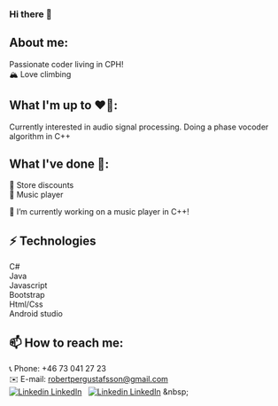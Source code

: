 ### Hi there 👋  

## About me:  
Passionate coder living in CPH!  
🏔️ Love climbing  

## What I'm up to ❤️‍🔥:  
Currently interested in audio signal processing. Doing a phase vocoder algorithm in C++  

## What I've done 🍇:  
🏪 Store discounts    
🎼 Music player

🔭 I’m currently working on a music player in C++!  

## ⚡ Technologies
C#  
Java   
Javascript  
Bootstrap  
Html/Css  
Android studio  

  
## 📫 How to reach me:   
📞 Phone: +46 73 041 27 23  
✉️ E-mail: robertpergustafsson@gmail.com     
[![Linkedin](https://i.stack.imgur.com/gVE0j.png) LinkedIn](https://www.linkedin.com/in/robert-gustafsson-bba35b1ba/)
&nbsp;
[![Linkedin](https://i.stack.imgur.com/gVE0j.png)  LinkedIn]([https://www.linkedin.com/](https://www.linkedin.com/in/robert-gustafsson-bba35b1ba/))
&nbsp;

<!--
**carrotunderscore/carrotunderscore** is a ✨ _special_ ✨ repository because its `README.md` (this file) appears on your GitHub profile.

Here are some ideas to get you started:

- 🔭 I’m currently working on ...
- 🌱 I’m currently learning ...
- 👯 I’m looking to collaborate on ...
- 🤔 I’m looking for help with ...
- 💬 Ask me about ...
- 📫 How to reach me: ...
- 😄 Pronouns: ...
- ⚡ Fun fact: ...
-->
